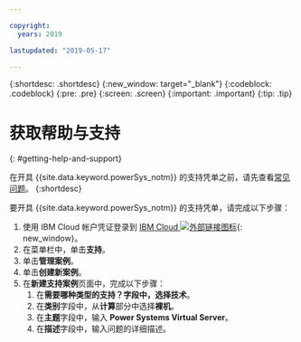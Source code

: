 ```yaml
---

copyright:
  years: 2019

lastupdated: "2019-05-17"

---
```


{:shortdesc: .shortdesc}
{:new_window: target="_blank"}
{:codeblock: .codeblock}
{:pre: .pre}
{:screen: .screen}
{:important: .important}
{:tip: .tip}

# 获取帮助与支持
{: #getting-help-and-support}

在开具 {{site.data.keyword.powerSys_notm}} 的支持凭单之前，请先查看[常见问题](/docs/get-support?topic=get-support-getting-customer-support)。
{:shortdesc}

要开具 {{site.data.keyword.powerSys_notm}} 的支持凭单，请完成以下步骤：

1. 使用 IBM Cloud 帐户凭证登录到 [IBM Cloud ![外部链接图标](../icons/launch-glyph.svg "外部链接图标")](https://cloud.ibm.com/catalog){: new_window}。
1. 在菜单栏中，单击**支持**。
1. 单击**管理案例**。
1. 单击**创建新案例**。
1. 在**新建支持案例**页面中，完成以下步骤：
    1. 在**需要哪种类型的支持？**字段中，选择**技术**。
    1. 在**类别**字段中，从**计算**部分中选择**裸机**。
    1. 在**主题**字段中，输入 **Power Systems Virtual Server**。
    1. 在**描述**字段中，输入问题的详细描述。
